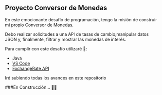 ## Proyecto Conversor de Monedas

En este emocionante desafío de programación, tengo la misión de construir mi propio Conversor de Monedas. 

Debo realizar solicitudes a una API de tasas de cambio,manipular datos JSON y, finalmente, filtrar y mostrar las monedas de interés. 

Para cumplir con este desafío utilizaré 🧰:

- Java
- <a href="https://code.visualstudio.com/">VS Code</a>
- <a href="https://www.exchangerate-api.com/">ExchangeRate API</a>

Iré subiendo todas los avances en este repositorio

###En Construcción... 🏴‍☠️
